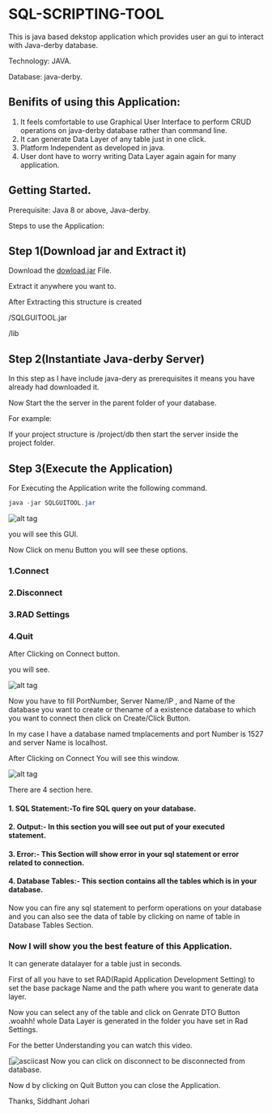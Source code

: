 # SQL-SCRIPTING-TOOL
This is java based dekstop application which provides user an gui to interact with Java-derby database.

Technology: JAVA.

Database: java-derby.

## Benifits of using this Application:
1) It feels comfortable to use Graphical User Interface to perform  CRUD operations on java-derby database rather than command line.
2) It can generate Data Layer of any table just in one click.
3) Platform Independent as developed in java.
4) User dont have to worry writing Data Layer again again for many application.


## Getting Started.
Prerequisite: Java 8 or above, Java-derby.

Steps to use the Application:
## Step 1(Download jar and Extract it)
Download the [dowload.jar](https://github.com/SIDDHANTJOHARI/SQL-SCRIPTING-TOOL/blob/master/download.jar) File.

Extract it anywhere you want to.

After Extracting this structure is created

/SQLGUITOOL.jar
  
/lib
  
## Step 2(Instantiate Java-derby Server)
In this step as I have include java-dery as prerequisites it means you have already had downloaded it.

Now Start the the server in the parent folder of your database.

For example:

If your project structure is /project/db then start the server inside the project folder.

## Step 3(Execute  the Application)

For Executing the Application write the following command.
```java 
java -jar SQLGUITOOL.jar
```
![alt tag](https://github.com/SIDDHANTJOHARI/SQL-SCRIPTING-TOOL/blob/master/images/Screenshot%20from%202020-06-29%2022-47-41.png)


you will see this GUI.

Now Click on menu Button you will see these options.

### 1.Connect 
### 2.Disconnect
### 3.RAD Settings
### 4.Quit
 
After Clicking on Connect button.

you will see.

![alt tag](https://github.com/SIDDHANTJOHARI/SQL-SCRIPTING-TOOL/blob/master/images/Screenshot%20from%202020-06-29%2022-54-53.png)



Now you have to fill PortNumber, Server Name/IP , and Name of the database you want to create or thename of a existence database to which you want to connect then click on Create/Click Button.

In my case I have a database named tmplacements and port Number is 1527 and server Name is localhost.

After Clicking on Connect You will see this window.

![alt tag](https://github.com/SIDDHANTJOHARI/SQL-SCRIPTING-TOOL/blob/master/images/Screenshot%20from%202020-06-29%2023-03-34.png)

There are 4 section here.
#### 1. SQL Statement:-To fire SQL query on your database.
#### 2. Output:- In this section you will see out put of your executed statement.
#### 3. Error:- This Section will show error in your sql statement or error related to connection.
#### 4. Database Tables:- This section contains all the tables which is in your database.

Now you can fire any sql statement to perform operations on your database and you can also see the data of table by clicking on name of table in Database Tables Section.

### Now I will show you the best feature of this Application.
 It can generate datalayer for a table just in seconds.
 
 First of all you have to set RAD(Rapid Application Development Setting) to set the base package Name and the path where you want to generate data layer.
 
 Now you can select any of the table and click on Genrate DTO Button .woahh! whole Data Layer is generated in the folder you have set in Rad Settings.
 
 For the better Understanding you can watch this video.
 
 [![asciicast](https://youtu.be/70vW5MPHDB8)
 Now you can click on disconnect to be disconnected from database.
  
 Now d by clicking on Quit Button you can close the Application.
 
 Thanks,
 Siddhant Johari

